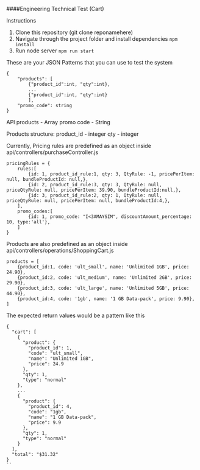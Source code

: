 ####Engineering Technical Test (Cart)

Instructions
1. Clone this repository (git clone reponamehere)
2. Navigate through the project folder and install dependencies `npm install`
3. Run node server `npm run start`

These are your JSON Patterns that you can use to test the system

```
{
	"products": [
		{"product_id":int, "qty":int},
        ...
		{"product_id":int, "qty":int}
		],
	"promo_code": string
}
```

API
products - Array
promo code - String

Products structure:
product_id - integer
qty - integer

Currently, Pricing rules are predefined as an object inside api/controllers/purchaseController.js
```
pricingRules = {
    rules:[
        {id: 1, product_id_rule:1, qty: 3, QtyRule: -1, pricePerItem: null, bundleProductId: null,},
        {id: 2, product_id_rule:3, qty: 3, QtyRule: null, priceQtyRule: null, pricePerItem: 39.90, bundleProductId:null,},
        {id: 3, product_id_rule:2, qty: 1, QtyRule: null, priceQtyRule: null, pricePerItem: null, bundleProductId:4,},
    ],
    promo_codes:[
        {id: 1, promo_code: "I<3AMAYSIM", discountAmount_percentage: 10, type:'all'},
    ]
}
```

Products are also predefined as an object inside api/controllers/operations/ShoppingCart.js
```
products = [
    {product_id:1, code: 'ult_small', name: 'Unlimited 1GB', price: 24.90},
    {product_id:2, code: 'ult_medium', name: 'Unlimited 2GB', price: 29.90},
    {product_id:3, code: 'ult_large', name: 'Unlimited 5GB', price: 44.90},
    {product_id:4, code: '1gb', name: '1 GB Data-pack', price: 9.90},
]
```

The expected return values would be a pattern like this

```
{
  "cart": [
    {
      "product": {
        "product_id": 1,
        "code": "ult_small",
        "name": "Unlimited 1GB",
        "price": 24.9
      },
      "qty": 1,
      "type": "normal"
    },
    ...
    {
      "product": {
        "product_id": 4,
        "code": "1gb",
        "name": "1 GB Data-pack",
        "price": 9.9
      },
      "qty": 1,
      "type": "normal"
    }
  ],
  "total": "$31.32"
}
``